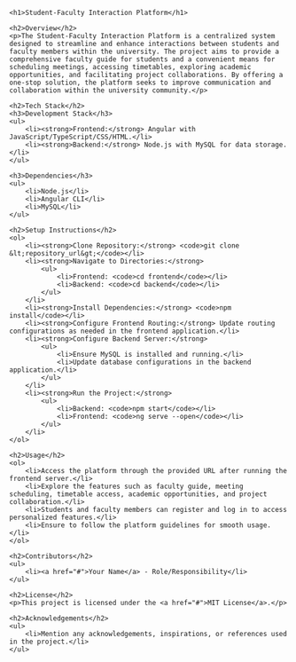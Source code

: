 
    <h1>Student-Faculty Interaction Platform</h1>

    <h2>Overview</h2>
    <p>The Student-Faculty Interaction Platform is a centralized system designed to streamline and enhance interactions between students and faculty members within the university. The project aims to provide a comprehensive faculty guide for students and a convenient means for scheduling meetings, accessing timetables, exploring academic opportunities, and facilitating project collaborations. By offering a one-stop solution, the platform seeks to improve communication and collaboration within the university community.</p>

    <h2>Tech Stack</h2>
    <h3>Development Stack</h3>
    <ul>
        <li><strong>Frontend:</strong> Angular with JavaScript/TypeScript/CSS/HTML.</li>
        <li><strong>Backend:</strong> Node.js with MySQL for data storage.</li>
    </ul>

    <h3>Dependencies</h3>
    <ul>
        <li>Node.js</li>
        <li>Angular CLI</li>
        <li>MySQL</li>
    </ul>

    <h2>Setup Instructions</h2>
    <ol>
        <li><strong>Clone Repository:</strong> <code>git clone &lt;repository_url&gt;</code></li>
        <li><strong>Navigate to Directories:</strong>
            <ul>
                <li>Frontend: <code>cd frontend</code></li>
                <li>Backend: <code>cd backend</code></li>
            </ul>
        </li>
        <li><strong>Install Dependencies:</strong> <code>npm install</code></li>
        <li><strong>Configure Frontend Routing:</strong> Update routing configurations as needed in the frontend application.</li>
        <li><strong>Configure Backend Server:</strong>
            <ul>
                <li>Ensure MySQL is installed and running.</li>
                <li>Update database configurations in the backend application.</li>
            </ul>
        </li>
        <li><strong>Run the Project:</strong>
            <ul>
                <li>Backend: <code>npm start</code></li>
                <li>Frontend: <code>ng serve --open</code></li>
            </ul>
        </li>
    </ol>

    <h2>Usage</h2>
    <ol>
        <li>Access the platform through the provided URL after running the frontend server.</li>
        <li>Explore the features such as faculty guide, meeting scheduling, timetable access, academic opportunities, and project collaboration.</li>
        <li>Students and faculty members can register and log in to access personalized features.</li>
        <li>Ensure to follow the platform guidelines for smooth usage.</li>
    </ol>

    <h2>Contributors</h2>
    <ul>
        <li><a href="#">Your Name</a> - Role/Responsibility</li>
    </ul>

    <h2>License</h2>
    <p>This project is licensed under the <a href="#">MIT License</a>.</p>

    <h2>Acknowledgements</h2>
    <ul>
        <li>Mention any acknowledgements, inspirations, or references used in the project.</li>
    </ul>
